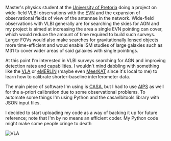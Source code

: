 Master's physics student at the [University of Pretoria](https://www.up.ac.za/physics) doing a project on wide-field VLBI observations with the [EVN](https://www.evlbi.org/) and the expansion of observational fields of view
of the antennae in the network. Wide-field observations with VLBI generally are for searching the skies for AGN and my project is aimed at increasing the area a single
EVN pointing can cover, which would reduce the amount of time required to build such surveys. Larger FOVs would also make searches for gravitationally lensed objects 
more time-efficient and woud enable ISM studies of large galaxies such as M31 to cover wider areas of said galaxies with single pointings.

At this point I'm interested in VLBI surveys searching for AGN and improving detection rates and capabilities. I wouldn't mind dabbling with something like the [VLA](https://public.nrao.edu/telescopes/vla/) or
[eMERLIN](https://www.e-merlin.ac.uk/) (maybe even [MeerKAT](https://www.sarao.ac.za/gallery/meerkat/) since it's local to me) to learn how to calibrate shorter-baseline interferometer data.

The main piece of software I'm using is [CASA](https://casa.nrao.edu/), but I had to use [AIPS](http://www.aips.nrao.edu/) as well for the a-priori calibration due to some observational problems. To automate some things I'm
using Python and the casavlbitools library with JSON input files.

I decided to start uploading my code as a way of backing it up for future reference; note that I'm by no means an efficient coder. My Python code might make some people
cringe to death

![VLA](https://user-images.githubusercontent.com/131813102/234411047-d97c8571-b41f-402b-9ed5-3c568bf3b855.png)

